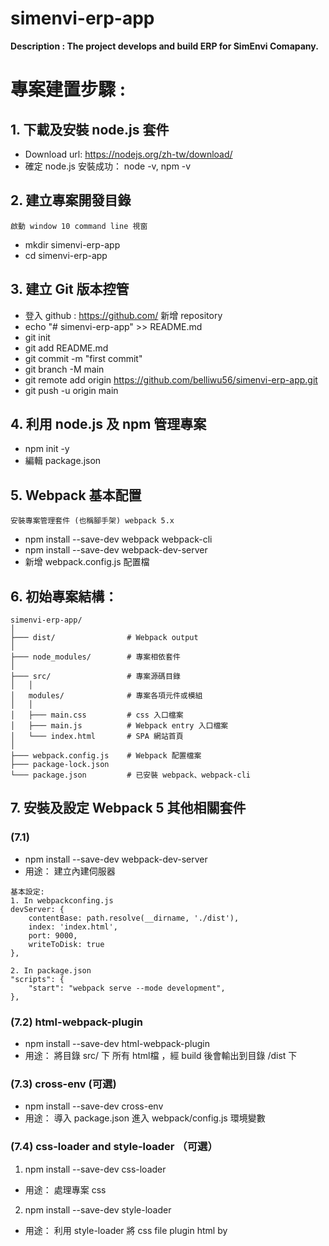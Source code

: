 # simenvi-erp-app
**Description : The project develops and build ERP for SimEnvi Comapany.**

# 專案建置步驟 :
## 1. 下載及安裝 node.js 套件
- Download url: https://nodejs.org/zh-tw/download/ 
- 確定 node.js 安裝成功： node -v, npm -v 

## 2. 建立專案開發目錄
`啟動 window 10 command line 視窗`
- mkdir simenvi-erp-app
- cd simenvi-erp-app

## 3. 建立 Git 版本控管
- 登入 github : https://github.com/ 新增 repository 
- echo "# simenvi-erp-app" >> README.md
- git init
- git add README.md
- git commit -m "first commit"
- git branch -M main
- git remote add origin https://github.com/belliwu56/simenvi-erp-app.git
- git push -u origin main

## 4. 利用 node.js 及 npm 管理專案
- npm init -y
- 編輯 package.json

## 5. Webpack 基本配置
`安裝專案管理套件 (也稱腳手架) webpack 5.x`
- npm install --save-dev webpack webpack-cli
- npm install --save-dev webpack-dev-server
- 新增 webpack.config.js 配置檔

## 6. 初始專案結構：
```
simenvi-erp-app/
│
├─── dist/                # Webpack output
│
├─── node_modules/        # 專案相依套件
│
├─── src/                 # 專案源碼目錄 
│   │
│   modules/              # 專案各項元件或模組
│   │
│   ├─── main.css         # css 入口檔案
│   ├─── main.js          # Webpack entry 入口檔案
│   └─── index.html       # SPA 網站首頁
│
├─── webpack.config.js    # Webpack 配置檔案
├─── package-lock.json
└─── package.json         # 已安裝 webpack、webpack-cli
``` 
## 7. 安裝及設定 Webpack 5 其他相關套件
### (7.1) 
- npm install --save-dev webpack-dev-server
- 用途： 建立內建伺服器
```
基本設定:
1. In webpackconfing.js
devServer: {
    contentBase: path.resolve(__dirname, './dist'),
    index: 'index.html',
    port: 9000,
    writeToDisk: true
},

2. In package.json
"scripts": {
    "start": "webpack serve --mode development",
},
```
### (7.2) html-webpack-plugin
- npm install --save-dev html-webpack-plugin 
- 用途： 將目錄 src/ 下 所有 html檔 ，經 build 後會輸出到目錄 /dist 下

### (7.3) cross-env (可選)
- npm install --save-dev cross-env 
- 用途： 導入 package.json 進入 webpack/config.js 環境變數

### (7.4) css-loader and style-loader （可選）
1. npm install --save-dev css-loader 
- 用途： 處理專案 css 

2. npm install --save-dev style-loader 
- 用途： 利用 style-loader 將 css file plugin html by <style> tag 

### (7.5) mini-css-extract-plugin （目前用法）
- npm install --save-dev mini-css-extract-plugin 
- 用途： 將 css 與 js 獨立引用 by <link> 標籤 
```
編輯 webpack.config.js 設定檔說明  
  a. cross-env --> 用於 window 環境下，能識別其環境變數，但 MAC 就不用安裝
  b. style-lader、css-loader --> 兩者一起搭用
  c. mini-css-extract-plugin^0.9.0
  上述 b 和 c 二選一
```

### (7.6) sass-loader and node-sass
- npm install --save-dev sass-loader node-sass 
- 用途： 處理專案 scss 

### (7.7) 安裝 JavaScript 的編譯器 Babel 
- npm install --save-dev babel-loader @babel/core @babel/preset-env 
``` 
說明：
由於瀏覽器的支援度卻跟不上 JavaScript 版本的更新，所以新版本的 JavaScript 在現有的瀏覽器上面支援度很低，目前市面上支援度最高的版是 ECMAScript 5（ES5）了，為了可以使用新版本的 JavaScript 做開發，又要瀏覽器可以支援，需要有相對應的工具作轉換，把新版本的 JavaScript 轉換成 ES5 。
Webpack 本身並沒有提供把新版本的 JavaScript 轉換成 ES5 的功能，所以需要靠神奇的轉換工具 Babel。
``` 

### (7.8) 安裝 clean-webpack-plugin 
- npm install --save-dev clean-webpack-plugin 
- 用途： 處理 /dist目錄下所有 gabage 

## 8. CSS Framework Bootstrap 5 安裝及設定 
- npm install --save bootstrap 

## 9. Fontawesome Icons 安裝及設定  
- npm install --save @fortawesome/fontawesome-free 

